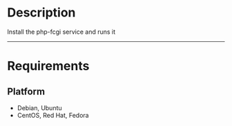 Description
===========

Install the php-fcgi service and runs it

---
Requirements
============

Platform
--------

* Debian, Ubuntu
* CentOS, Red Hat, Fedora
